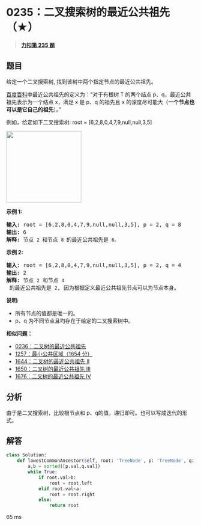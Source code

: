 # 0235：二叉搜索树的最近公共祖先（★）


> <u>**[力扣第 235 题](https://leetcode.cn/problems/lowest-common-ancestor-of-a-binary-search-tree/)**</u>

## 题目

<p>给定一个二叉搜索树, 找到该树中两个指定节点的最近公共祖先。</p>

<p><a href="https://baike.baidu.com/item/%E6%9C%80%E8%BF%91%E5%85%AC%E5%85%B1%E7%A5%96%E5%85%88/8918834?fr=aladdin" target="_blank">百度百科</a>中最近公共祖先的定义为：&ldquo;对于有根树 T 的两个结点 p、q，最近公共祖先表示为一个结点 x，满足 x 是 p、q 的祖先且 x 的深度尽可能大（<strong>一个节点也可以是它自己的祖先</strong>）。&rdquo;</p>

<p>例如，给定如下二叉搜索树:  root = [6,2,8,0,4,7,9,null,null,3,5]</p>

<p><img alt="" src="https://assets.leetcode-cn.com/aliyun-lc-upload/uploads/2018/12/14/binarysearchtree_improved.png" style="height: 190px; width: 200px;"></p>



<p><strong>示例 1:</strong></p>

<pre><strong>输入:</strong> root = [6,2,8,0,4,7,9,null,null,3,5], p = 2, q = 8
<strong>输出:</strong> 6
<strong>解释: </strong>节点 <code>2 </code>和节点 <code>8 </code>的最近公共祖先是 <code>6。</code>
</pre>

<p><strong>示例 2:</strong></p>

<pre><strong>输入:</strong> root = [6,2,8,0,4,7,9,null,null,3,5], p = 2, q = 4
<strong>输出:</strong> 2
<strong>解释: </strong>节点 <code>2</code> 和节点 <code>4</code> 的最近公共祖先是 <code>2</code>, 因为根据定义最近公共祖先节点可以为节点本身。</pre>



<p><strong>说明:</strong></p>

<ul>
<li>所有节点的值都是唯一的。</li>
<li>p、q 为不同节点且均存在于给定的二叉搜索树中。</li>
</ul>


**相似问题：**
- [0236：二叉树的最近公共祖先](/leetcode/0236)
- [1257：最小公共区域（1654 分）](/leetcode/1257)
- [1644：二叉树的最近公共祖先 II](/leetcode/1644)
- [1650：二叉树的最近公共祖先 III](/leetcode/1650)
- [1676：二叉树的最近公共祖先 IV](/leetcode/1676)


## 分析

由于是二叉搜索树，比较根节点和 p、q的值，递归即可。也可以写成迭代的形式。

## 解答

```python
class Solution:
    def lowestCommonAncestor(self, root: 'TreeNode', p: 'TreeNode', q: 'TreeNode') -> 'TreeNode':
        a,b = sorted([p.val,q.val])
        while True:
            if root.val>b:
                root = root.left
            elif root.val<a:
                root = root.right
            else:
                return root
```
65 ms
